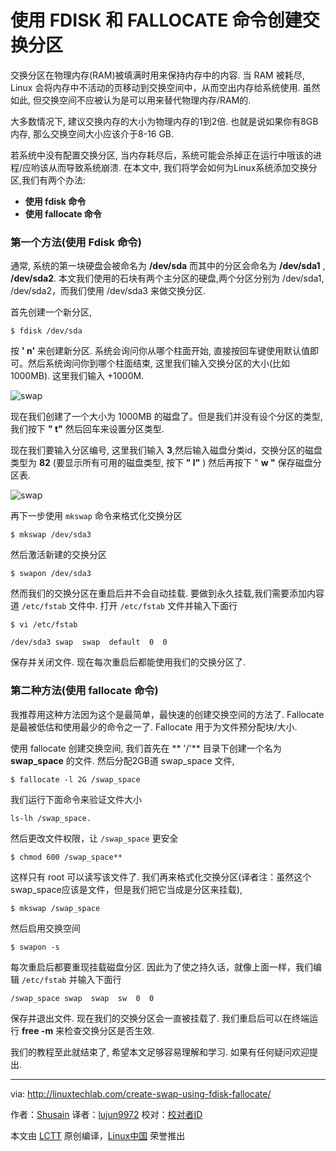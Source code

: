 使用 FDISK 和 FALLOCATE 命令创建交换分区
======
交换分区在物理内存(RAM)被填满时用来保持内存中的内容. 当 RAM 被耗尽, Linux 会将内存中不活动的页移动到交换空间中，从而空出内存给系统使用. 虽然如此, 但交换空间不应被认为是可以用来替代物理内存/RAM的.

大多数情况下, 建议交换内存的大小为物理内存的1到2倍. 也就是说如果你有8GB内存, 那么交换空间大小应该介于8-16 GB.

若系统中没有配置交换分区, 当内存耗尽后，系统可能会杀掉正在运行中哦该的进程/应哟该从而导致系统崩溃. 在本文中, 我们将学会如何为Linux系统添加交换分区,我们有两个办法:

+  **使用 fdisk 命令**
+  **使用 fallocate 命令**



###  第一个方法(使用 Fdisk 命令)

通常, 系统的第一块硬盘会被命名为 **/dev/sda** 而其中的分区会命名为 **/dev/sda1** , **/dev/sda2**. 本文我们使用的石块有两个主分区的硬盘,两个分区分别为 /dev/sda1, /dev/sda2，而我们使用 /dev/sda3 来做交换分区.

首先创建一个新分区,

```
$ fdisk /dev/sda
```

按 **' n'** 来创建新分区. 系统会询问你从哪个柱面开始, 直接按回车键使用默认值即可。然后系统询问你到哪个柱面结束, 这里我们输入交换分区的大小(比如1000MB). 这里我们输入 +1000M.

![swap][2]

现在我们创建了一个大小为 1000MB 的磁盘了。但是我们并没有设个分区的类型, 我们按下 **" t"** 然后回车来设置分区类型.

现在我们要输入分区编号, 这里我们输入 **3**,然后输入磁盘分类id，交换分区的磁盘类型为 **82** (要显示所有可用的磁盘类型, 按下 **" l"** ) 然后再按下 " **w "** 保存磁盘分区表.

![swap][4]

再下一步使用 `mkswap` 命令来格式化交换分区

```
$ mkswap /dev/sda3
```

然后激活新建的交换分区

```
$ swapon /dev/sda3
```

然而我们的交换分区在重启后并不会自动挂载. 要做到永久挂载,我们需要添加内容道 `/etc/fstab` 文件中. 打开 `/etc/fstab` 文件并输入下面行

```
$ vi /etc/fstab
```

```
/dev/sda3 swap  swap  default  0  0
```

保存并关闭文件. 现在每次重启后都能使用我们的交换分区了.

### 第二种方法(使用 fallocate 命令)

我推荐用这种方法因为这个是最简单，最快速的创建交换空间的方法了. Fallocate 是最被低估和使用最少的命令之一了. Fallocate 用于为文件预分配块/大小.

使用 fallocate 创建交换空间, 我们首先在 ** '/'** 目录下创建一个名为 **swap_space** 的文件. 然后分配2GB道 swap_space 文件,

```
$ fallocate -l 2G /swap_space
```

我们运行下面命令来验证文件大小

```
ls-lh /swap_space.
```

然后更改文件权限，让 `/swap_space` 更安全

```
$ chmod 600 /swap_space**
```

这样只有 root 可以读写该文件了. 我们再来格式化交换分区(译者注：虽然这个swap_space应该是文件，但是我们把它当成是分区来挂载),

```
$ mkswap /swap_space
```

然后启用交换空间

```
$ swapon -s
```

每次重启后都要重现挂载磁盘分区. 因此为了使之持久话，就像上面一样，我们编辑 `/etc/fstab` 并输入下面行

```
/swap_space swap  swap  sw  0  0 
```

保存并退出文件. 现在我们的交换分区会一直被挂载了. 我们重启后可以在终端运行 **free -m** 来检查交换分区是否生效.

我们的教程至此就结束了, 希望本文足够容易理解和学习. 如果有任何疑问欢迎提出.


--------------------------------------------------------------------------------

via: http://linuxtechlab.com/create-swap-using-fdisk-fallocate/

作者：[Shusain][a]
译者：[lujun9972](https://github.com/lujun9972)
校对：[校对者ID](https://github.com/校对者ID)

本文由 [LCTT](https://github.com/LCTT/TranslateProject) 原创编译，[Linux中国](https://linux.cn/) 荣誉推出

[a]:http://linuxtechlab.com/author/shsuain/
[1]:https://i1.wp.com/linuxtechlab.com/wp-content/plugins/a3-lazy-load/assets/images/lazy_placeholder.gif?resize=668%2C211
[2]:https://i0.wp.com/linuxtechlab.com/wp-content/uploads/2017/02/fidsk.jpg?resize=668%2C211
[3]:https://i1.wp.com/linuxtechlab.com/wp-content/plugins/a3-lazy-load/assets/images/lazy_placeholder.gif?resize=620%2C157
[4]:https://i0.wp.com/linuxtechlab.com/wp-content/uploads/2017/02/fidsk-swap-select.jpg?resize=620%2C157
